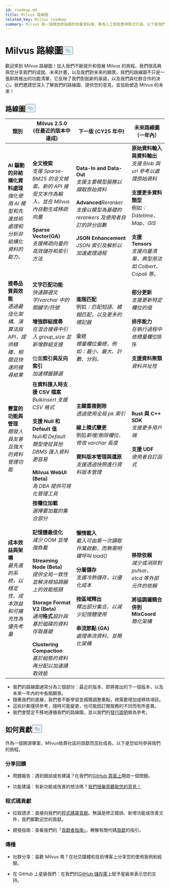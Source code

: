 ```yaml
---
id: roadmap.md
title: Milvus 路線圖
related_key: Milvus roadmap
summary: Milvus 是一個開放原始碼的向量資料庫，專為人工智能應用程式打造。以下是我們的發展路線圖。
---
```

<h1 id="Milvus-Roadmap" class="common-anchor-header">Milvus 路線圖<button data-href="#Milvus-Roadmap" class="anchor-icon" translate="no">
      <svg translate="no"
        aria-hidden="true"
        focusable="false"
        height="20"
        version="1.1"
        viewBox="0 0 16 16"
        width="16"
      >
        <path
          fill="#0092E4"
          fill-rule="evenodd"
          d="M4 9h1v1H4c-1.5 0-3-1.69-3-3.5S2.55 3 4 3h4c1.45 0 3 1.69 3 3.5 0 1.41-.91 2.72-2 3.25V8.59c.58-.45 1-1.27 1-2.09C10 5.22 8.98 4 8 4H4c-.98 0-2 1.22-2 2.5S3 9 4 9zm9-3h-1v1h1c1 0 2 1.22 2 2.5S13.98 12 13 12H9c-.98 0-2-1.22-2-2.5 0-.83.42-1.64 1-2.09V6.25c-1.09.53-2 1.84-2 3.25C6 11.31 7.55 13 9 13h4c1.45 0 3-1.69 3-3.5S14.5 6 13 6z"
        ></path>
      </svg>
    </button></h1><p>歡迎來到 Milvus 路線圖！加入我們不斷提升和發展 Milvus 的旅程。我們很高興與您分享我們的成就、未來計畫，以及我們對未來的願景。我們的路線圖不只是一張即將推出的功能清單，它反映了我們對創新的承諾，以及我們與社群合作的決心。我們邀請您深入了解我們的路線圖、提供您的意見，並協助塑造 Milvus 的未來！</p>
<h2 id="Roadmap" class="common-anchor-header">路線圖<button data-href="#Roadmap" class="anchor-icon" translate="no">
      <svg translate="no"
        aria-hidden="true"
        focusable="false"
        height="20"
        version="1.1"
        viewBox="0 0 16 16"
        width="16"
      >
        <path
          fill="#0092E4"
          fill-rule="evenodd"
          d="M4 9h1v1H4c-1.5 0-3-1.69-3-3.5S2.55 3 4 3h4c1.45 0 3 1.69 3 3.5 0 1.41-.91 2.72-2 3.25V8.59c.58-.45 1-1.27 1-2.09C10 5.22 8.98 4 8 4H4c-.98 0-2 1.22-2 2.5S3 9 4 9zm9-3h-1v1h1c1 0 2 1.22 2 2.5S13.98 12 13 12H9c-.98 0-2-1.22-2-2.5 0-.83.42-1.64 1-2.09V6.25c-1.09.53-2 1.84-2 3.25C6 11.31 7.55 13 9 13h4c1.45 0 3-1.69 3-3.5S14.5 6 13 6z"
        ></path>
      </svg>
    </button></h2><table>
    <thead>
        <tr>
            <th>類別</th>
            <th>Milvus 2.5.0 (在最近的版本中達成)</th>
            <th>下一版 (CY25 年中)</th>
            <th>未來路線圖（一年內）</th>
        </tr>
    </thead>
    <tbody>
        <tr>
            <td><strong>AI 驅動的非結構化資料處理</strong><br/><i>強化使用 AI 模型和先進技術處理和分析非結構化資料的能力。</i></td>
            <td><strong>全文檢索</strong><br/><i>支援 Sparse-BM25 的全文檢索。新的 API 接受文本作為輸入，並在 Milvus 內自動生成稀疏向量</i><br/><br/><strong>Sparse Vector(GA)</strong><br/><i>支援稀疏向量的高效儲存和索引方法</i><br/></td>
            <td><strong>Data-In and Data-Out</strong><br/><i>支援主要模型服務以擷取原始資料</i><br/><br/><strong>Advanced</strong><i>Reranker</i><br/><i>支援以模型為基礎的 rerankers 及使用者自訂的評分函數</i><br/><br/><strong>JSON Enhancement</strong><br/><i>JSON 索引及解析以加速處理過程</i></td>
            <td><strong>原始資料輸入與資料輸出</strong><br/><i>支援 Blob 與 url 參考以處理原始資料</i><br/><br/><strong>支援更多資料類型</strong><br/> 例如<i>：Datetime、Map、GIS</i><br/><br/><strong>支援 Tensors</strong><br/><i>支援向量清單，典型用法如 Colbert、Copali 等。</i></td>
        </tr>
        <tr>
            <td><strong>搜尋品質與效能</strong><br/><i>透過最佳化架構、演算法與 API，提供精確、相關且快速的搜尋結果</i></td>
            <td><strong>文字匹配功能</strong><br/><i>快速篩選文字/varchar 中的關鍵字/符號</i><br/><br/><strong>增強群組搜尋</strong><br/><i>在混合搜尋中引入 group_size 並新增群組支援</i><br/><br/> 位圖<strong>索引與反向索引</strong><br/><i>加速標籤篩選</i></td>
            <td><strong>進階匹配</strong><br/> 例如<i>：匹配短語、模糊匹配，以及更多的標記器</i><br/><br/> 彙總<br/><i>標量欄位彙總，例如：最小、最大、計數、分別。</i><br/></td>
            <td><strong>部分更新</strong><br/><i>支援更新特定欄位的值</i><br/><br/><strong>排序能力</strong><br/><i>在執行過程中依標量欄位</i>排序<br/><br/><strong>支援資料聚類</strong><br/><i>資料共址性</i></td>
        </tr>
        <tr>
            <td><strong>豐富的功能與管理</strong><br/><i>開發人員友善且強大的資料管理功能</i></td>
            <td><strong>在資料匯入時支援 CSV 檔案</strong><br/><i>Bulkinsert 支援 CSV 格式</i><br/><br/><strong>支援 Null 和 Default 值</strong><br/> Null<i>和 Default 類型使從其他 DBMS 匯入資料更容易</i><br/><br/><strong>Milvus WebUI (Beta)</strong><br/><i>為 DBA 提供可視化管理工具</i></td>
            <td><strong>主鍵重複刪除</strong><br/><i>透過使用全局 pk 索引</i><br/><br/><strong>線上模式變更</strong><br/> 例如<i>新增/刪除欄位、修改 varchar 長度</i><br/><br/><strong>資料版本管理與還原</strong><br/><i>支援透過快照進行資料版本管理</i></td>
            <td><strong>Rust 與 C++ SDK</strong><br/><i>支援更多用戶端</i><br/><br/><strong>支援 UDF </strong><br/><i>使用者自訂函式</i></td>
        </tr>
        <tr>
            <td><strong>成本效益與架構</strong><br/><i>最先進的系統，以穩定性、成本效益和可擴充性為優先考量 </i></td>
            <td><strong>按欄位加載</strong><br/><i>選擇要加載的集合部分</i><br/><br/><strong>記憶體最佳化</strong><br/><i>減少 OOM 並增強負載</i><br/><br/><strong>Streaming Node (Beta)</strong><br/><i>提供全局一致性並解決根協調器上的效能瓶頸</i><br/><br/><strong>Storage Format V2 (Beta)</strong><br/><i>通用</i><strong>格式</strong><i>設計與基於磁碟的資料存取基礎</i><br/><br/><strong>Clustering Compaction</strong><br/><i>基於組態的資料再分配以加速讀取效能</i></td>
            <td><strong>懶惰載入</strong><br/><i>載入可由第一次讀取作業啟動，而無需明確呼叫 load()</i><br/><br/><strong>分層儲存</strong><br/><i>支援冷熱儲存，以優化成本</i><br/><br/><strong>按區域釋出</strong><br/><i>釋出部分集合，以減少記憶體使用</i><br/><br/><strong>串流節點 (GA)</strong><br/><i>處理串流資料，並簡化架構</i></td>
            <td><strong>移除依賴</strong><br/><i>減少或消除對 pulsar、etcd 等外部元件的依賴</i><br/><br/><strong>將協調邏輯合併到 MixCoord</strong><br/><i>簡化架構</i></td>
        </tr>
    </tbody>
</table>
<ul>
<li>我們的路線圖通常分為三個部分：最近的版本、即將推出的下一個版本，以及未來一年內的中長期願景。</li>
<li>隨著我們的進展，我們會不斷學習並偶爾調整重點，視需要增加或移除項目。</li>
<li>這些計劃僅供參考，隨時可能變更，也可能因訂閱服務的不同而有所差異。</li>
<li>我們會堅定不移地遵循我們的路線圖，並以我們的<a href="/docs/zh-hant/release_notes.md">發行說明</a>做為參考。</li>
</ul>
<h2 id="How-to-contribute" class="common-anchor-header">如何貢獻<button data-href="#How-to-contribute" class="anchor-icon" translate="no">
      <svg translate="no"
        aria-hidden="true"
        focusable="false"
        height="20"
        version="1.1"
        viewBox="0 0 16 16"
        width="16"
      >
        <path
          fill="#0092E4"
          fill-rule="evenodd"
          d="M4 9h1v1H4c-1.5 0-3-1.69-3-3.5S2.55 3 4 3h4c1.45 0 3 1.69 3 3.5 0 1.41-.91 2.72-2 3.25V8.59c.58-.45 1-1.27 1-2.09C10 5.22 8.98 4 8 4H4c-.98 0-2 1.22-2 2.5S3 9 4 9zm9-3h-1v1h1c1 0 2 1.22 2 2.5S13.98 12 13 12H9c-.98 0-2-1.22-2-2.5 0-.83.42-1.64 1-2.09V6.25c-1.09.53-2 1.84-2 3.25C6 11.31 7.55 13 9 13h4c1.45 0 3-1.69 3-3.5S14.5 6 13 6z"
        ></path>
      </svg>
    </button></h2><p>作為一個開源專案，Milvus依靠社區的貢獻而茁壯成長。以下是您如何參與我們的旅程。</p>
<h3 id="Share-feedback" class="common-anchor-header">分享回饋</h3><ul>
<li><p>問題報告：遇到錯誤或有建議？在我們的<a href="https://github.com/milvus-io/milvus/issues">GitHub 頁面上</a>開啟一個問題。</p></li>
<li><p>功能建議：有新功能或改進的想法嗎？<a href="https://github.com/milvus-io/milvus/discussions">我們很樂意聽取您的意見！</a></p></li>
</ul>
<h3 id="Code-contributions" class="common-anchor-header">程式碼貢獻</h3><ul>
<li><p>拉取請求：直接向我們的<a href="https://github.com/milvus-io/milvus/pulls">程式碼庫貢獻</a>。無論是修正錯誤、新增功能或改善文件，我們都歡迎您的貢獻。</p></li>
<li><p>開發指南：查看我們的「<a href="https://github.com/milvus-io/milvus/blob/82915a9630ab0ff40d7891b97c367ede5726ff7c/CONTRIBUTING.md">貢獻者指南」</a>，瞭解有關代碼<a href="https://github.com/milvus-io/milvus/blob/82915a9630ab0ff40d7891b97c367ede5726ff7c/CONTRIBUTING.md">貢獻</a>的指引。</p></li>
</ul>
<h3 id="Spread-the-word" class="common-anchor-header">傳播</h3><ul>
<li><p>社群分享：喜歡 Milvus 嗎？在社交媒體和技術博客上分享您的使用案例和經驗。</p></li>
<li><p>在 GitHub 上星級我們：在我們的<a href="https://github.com/milvus-io/milvus">GitHub 儲存庫</a>上賦予星級來表示您的支持。</p></li>
</ul>
